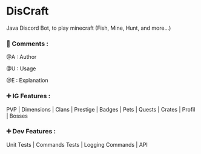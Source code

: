 # DisCraft

Java Discord Bot, to play minecraft (Fish, Mine, Hunt, and more...)

### 📝 Comments :

@A : Author

@U : Usage

@E : Explanation

### ➕ IG Features :

PVP | Dimensions | Clans | Prestige | Badges | Pets | Quests | Crates | Profil | Bosses

### ➕ Dev Features :
Unit Tests | Commands Tests | Logging Commands | API 
